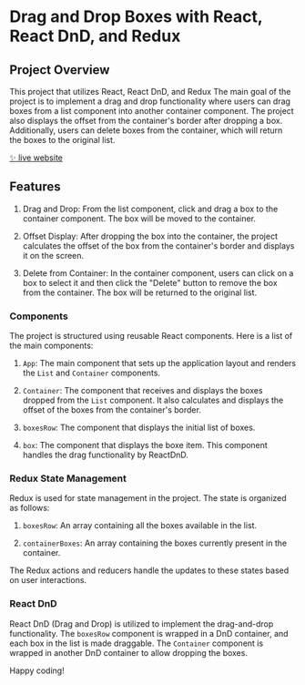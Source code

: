 # Drag and Drop Boxes with React, React DnD, and Redux

## Project Overview

This project that utilizes React, React DnD, and Redux The main goal of the project is to implement a drag and drop functionality where users can drag boxes from a list component into another container component. The project also displays the offset from the container's border after dropping a box. Additionally, users can delete boxes from the container, which will return the boxes to the original list.

[✨ live website ](https://draganddropapp.vercel.app/)

## Features

1. Drag and Drop: From the list component, click and drag a box to the container component. The box will be moved to the container.

2. Offset Display: After dropping the box into the container, the project calculates the offset of the box from the container's border and displays it on the screen.

3. Delete from Container: In the container component, users can click on a box to select it and then click the "Delete" button to remove the box from the container. The box will be returned to the original list.

### Components

The project is structured using reusable React components. Here is a list of the main components:

1. `App`: The main component that sets up the application layout and renders the `List` and `Container` components.

2. `Container`: The component that receives and displays the boxes dropped from the `List` component. It also calculates and displays the offset of the boxes from the container's border.
   
4. `boxesRow`: The component that displays the initial list of boxes.

5. `box`: The component that displays the boxe item. This component handles the drag functionality by ReactDnD.


### Redux State Management

Redux is used for state management in the project. The state is organized as follows:

1. `boxesRow`: An array containing all the boxes available in the list.

2. `containerBoxes`: An array containing the boxes currently present in the container.

The Redux actions and reducers handle the updates to these states based on user interactions.

### React DnD

React DnD (Drag and Drop) is utilized to implement the drag-and-drop functionality. The `boxesRow` component is wrapped in a DnD container, and each box in the list is made draggable. The `Container` component is wrapped in another DnD container to allow dropping the boxes.


Happy coding!
